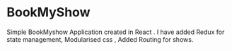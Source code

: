 # BookMyShow
Simple BookMyshow Application created in React . I have added Redux for state management, Modularised css , Added Routing for shows.
